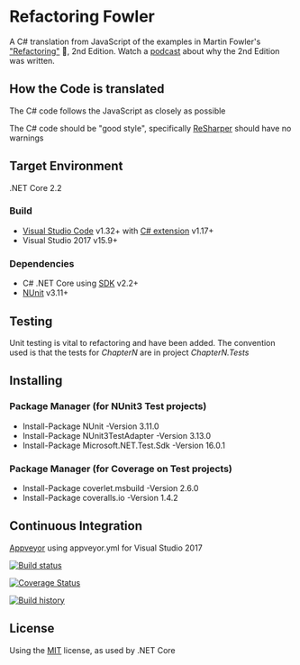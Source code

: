 # Refactoring Fowler
A C# translation from JavaScript of the examples in Martin Fowler's ["Refactoring"](https://martinfowler.com/articles/refactoring-2nd-changes.html) :book:, 2nd Edition. Watch a [podcast](https://www.infoq.com/podcasts/refactoring-evolutionary-architecture) about why the 2nd Edition was written.

## How the Code is translated
The C# code follows the JavaScript as closely as possible

The C# code should be "good style", specifically [ReSharper](https://www.jetbrains.com/resharper) should have no warnings

## Target Environment
.NET Core 2.2

### Build
* [Visual Studio Code](https://code.visualstudio.com) v1.32+ with [C# extension](https://marketplace.visualstudio.com/items?itemName=ms-vscode.csharp) v1.17+
* Visual Studio 2017 v15.9+ 
### Dependencies
* C# .NET Core using [SDK](https://www.microsoft.com/net/download) v2.2+
* [NUnit](https://nunit.org) v3.11+

## Testing
Unit testing is vital to refactoring and have been added. The convention used is that the tests for *ChapterN* are in project *ChapterN.Tests*

## Installing
### Package Manager (for NUnit3 Test projects)
* Install-Package NUnit -Version 3.11.0
* Install-Package NUnit3TestAdapter -Version 3.13.0
* Install-Package Microsoft.NET.Test.Sdk -Version 16.0.1
### Package Manager (for Coverage on Test projects)
* Install-Package coverlet.msbuild -Version 2.6.0
* Install-Package coveralls.io -Version 1.4.2

## Continuous Integration
[Appveyor](https://www.appveyor.com) using appveyor.yml for Visual Studio 2017

[![Build status](https://ci.appveyor.com/api/projects/status/v3yc51dovaje1jpw/branch/master?svg=true)](https://ci.appveyor.com/project/ydango/refactoringfowler)

[![Coverage Status](https://coveralls.io/repos/github/ydango/RefactoringFowler/badge.svg?branch=master)](https://coveralls.io/github/ydango/RefactoringFowler?branch=master)
  
[![Build history](https://buildstats.info/appveyor/chart/ydango/refactoringfowler)](https://ci.appveyor.com/project/ydango/refactoringfowler/history)

## License
Using the [MIT](https://opensource.org/licenses/MIT) license, as used by .NET Core
